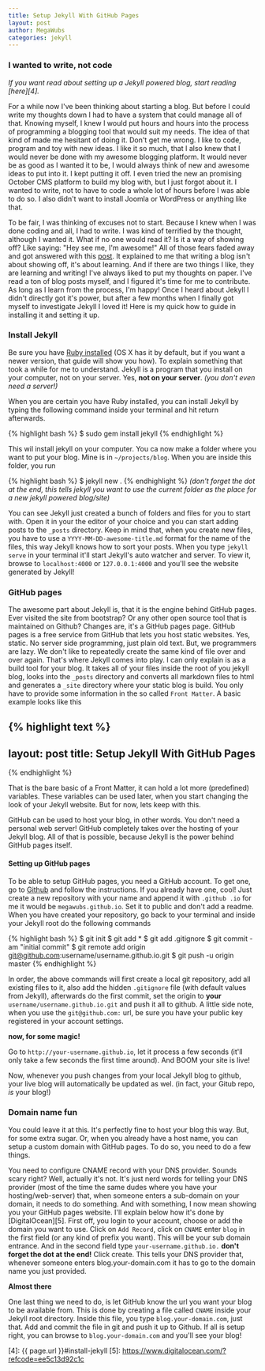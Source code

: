 ```yaml
---
title: Setup Jekyll With GitHub Pages
layout: post
author: MegaWubs
categories: jekyll
---
```


### I wanted to write, not code

*If you want read about setting up a Jekyll powered blog, start reading [here][4].*

For a while now I've been thinking about starting a blog. But before I could write my thoughts down I had to have a 
system that could manage all of that. Knowing myself, I knew I would put hours and hours into the process of 
programming a blogging tool that would suit my needs. The idea of that kind of made me hesitant of doing it. Don't 
get me wrong. I like to code, program and toy with new ideas. I like it so much, that I also knew that I would never 
be done with my awesome blogging platform. It would never be as good as I wanted it to be, I would always think of new 
and awesome ideas to put into it. I kept putting it off. I even tried the new an promising October CMS platform 
to build my blog with, but I just forgot about  it. I wanted to write, not to have to code a whole lot of hours
before I was able to do so. I also didn't want to install Joomla or WordPress or anything like that. 
 

To be fair, I was thinking of excuses not to start. Because I knew when I was done coding and all, I had to 
write. I was kind of terrified by the thought, although I wanted it. What if no one would read it? Is it a way of showing
off? Like saying: "Hey see me, I'm awesome!"  All of those fears faded away and got answered with 
this [post][1]. It explained to me that writing a blog isn't about showing off, it's about learning. And if there 
are two things I like, they are learning and writing! I've always liked to put my thoughts on paper. 
I've read a ton of blog posts myself, and I figured it's time for me to contribute. As long as
I learn from the process, I'm happy! Once I heard about Jekyll I didn't directly got it's power, but after a few 
months when I finally got myself to investigate Jekyll I loved it! Here is my quick how to guide in installing it and
setting it up.
   
### Install Jekyll
Be sure you have [Ruby installed][2] (OS X has it by default, but if you want a newer version, that guide will show 
you how). To explain something that took a while for me to understand. Jekyll is a program that you install on your 
computer, not on your server. Yes, __not on your server__. _(you don't even need a server!)_

When you are certain you have Ruby installed, you can install Jekyll by typing the following command inside 
your terminal and hit return afterwards.

{% highlight bash %}
$ sudo gem install jekyll
{% endhighlight %}

This wil install jekyll on your computer. You ca now make a folder where you want to put your blog. Mine is in 
`~/projects/blog`. When you are inside this folder, you run

{% highlight bash %}
$ jekyll new .
{% endhighlight %}
_(don't forget the dot at the end, this tells jekyll you want to use the current folder as the place for a new jekyll 
powered blog/site)_

You can see Jekyll just created a bunch of folders and files for you to start with. Open it in your the editor of 
your choice and you can start adding posts to the `_posts` directory. Keep in mind that, when you create new files, you 
have to use a `YYYY-MM-DD-awesome-title.md` format for the name of the files, this way Jekyll knows how to sort your 
posts. When you type `jekyll serve` in your terminal it'll start Jekyll's auto watcher and server. To view it, browse
to `localhost:4000` or `127.0.0.1:4000` and you'll see the website generated by Jekyll! 

### GitHub pages

The awesome part about Jekyll is, that it is the engine behind GitHub pages. Ever visited the site from bootstrap? Or
any other open source tool that is maintained on Github? Changes are, it's a GitHub pages page. GitHub pages is a 
free service from GitHub that lets you host static websites. Yes, static. No server side programming, just plain old
text. But, we programmers are lazy. We don't like to repeatedly create the same kind of file over and over again. 
That's where Jekyll comes into play. I can only explain is as a build tool for your blog. It takes all of your files 
inside the root of you jekyll blog, looks into the `_posts` directory and converts all markdown files to html and 
generates a `_site` directory where your static blog is build. You only have to provide some information in the so 
called `Front Matter`. A basic example looks like this

{% highlight text %}
---
layout: post
title: Setup Jekyll With GitHub Pages
---
{% endhighlight %}



That is the bare basic of a Front Matter, it can hold a lot more (predefined) variables. These variables can 
be used later, when you start changing the look of your Jekyll website. But for now, lets keep with this.

GitHub can be used to host your blog, in other words. You don't need a personal web server! GitHub completely 
takes over the hosting of your Jekyll blog. All of that is possible, because Jekyll is the power behind GitHub pages 
itself.
 
#### Setting up GitHub pages
 
 To be able to setup GitHub pages, you need a GitHub account. To get one, go to [Github][3] and follow the 
 instructions. If you already have one, cool! Just create a new repository with your name and append it with `.github
 .io` for me it would be `megawubs.github.io`. Set it to public and don't add a readme. When you have created your 
 repository, go back to your terminal and inside your Jekyll root do the following commands
 
{% highlight bash %}
$ git init
$ git add *
$ git add .gitignore
$ git commit -am "initial commit"
$ git remote add origin git@github.com:username/username.github.io.git
$ git push -u origin master
{% endhighlight %}
 
 In order, the above commands will first create a local git repository, add all existing files to it, also add the 
 hidden `.gitignore` file (with default values from Jekyll), afterwards do the first commit, set the origin to 
 __your__  `username/username.github.io.git` and push it all to github. A little side note, when you use the 
 `git@github.com:` url, be sure you have your public key registered in your account settings.
 
 __now, for some magic!__
 
 Go to `http://your-username.github.io`, let it process a few seconds (it'll only take a few seconds the first time 
 around). And BOOM your site is live!
 
 Now, whenever you push changes from your local Jekyll blog to github, your live blog will automatically be updated 
 as wel. (in fact, your Gitub repo, _is_ your blog!)
 
### Domain name fun

You could leave it at this. It's perfectly fine to host your blog this way. But, for some extra sugar. Or, 
when you already have a host name, you can setup a custom domain with GitHub pages. To do so, you need to do a few 
things.

You need to configure CNAME record with your DNS provider. Sounds scary right? Well, actually it's not. It's just 
nerd words for telling your DNS provider (most of the time the same dudes where you have your hosting/web-server) 
that, when someone enters a sub-domain on your domain, it needs to do something. And with something, I now mean 
showing you your GitHub pages website. I'll explain below how it's done by [DigitalOcean][5]. First off, you login to 
your account, choose or add the domain you want to use. Click on `Add Record`, click on `CNAME` enter `blog` in the 
first field (or any kind of prefix you want). This will be your sub domain entrance. And in the second field type
`your-username.github.io.` __don't forget the dot at the end!__ Click create. This tells your DNS provider that, 
whenever someone enters blog.your-domain.com it has to go to the domain name you just provided.
   
__Almost there__

One last thing we need to do, is let GitHub know the url you want your blog to be available from. This is done by 
creating a file called `CNAME` inside your Jekyll root directory. Inside this file, you type `blog.your-domain.com`, 
just that. Add and commit the file in git and push it up to Github. If all is setup right, you can browse to `blog.your-domain.com` and you'll see your blog!
 
 
 [1]: https://sites.google.com/site/steveyegge2/you-should-write-blogs
 [2]: https://www.ruby-lang.org/en/documentation/installation/
 [3]: https://github.com/
 [4]: {{ page.url }}#install-jekyll
 [5]: https://www.digitalocean.com/?refcode=ee5c13d92c1c
 
